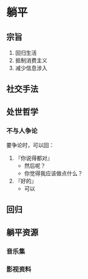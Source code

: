# 躺平

## 宗旨

1. 回归生活
2. 抵制消费主义
3. 减少信息涉入

## 社交手法



## 处世哲学

### 不与人争论

要争论时，可以回：

1. 『你说得都对』
     - 然后呢？
     - 你觉得我应该做点什么？
2. 『好的』
     - 可以

## 回归
     
## 躺平资源

### 音乐集

### 影视资料

